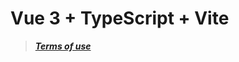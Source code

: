 # Vue 3 + TypeScript + Vite

>***[Terms of use](https://github.com/openuniland/.github/blob/master/profile/README.md)***

